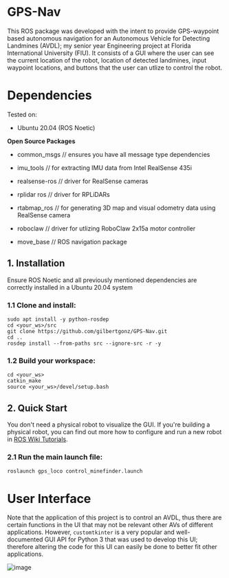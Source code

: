 # GPS-Nav
This ROS package was developed with the intent to provide GPS-waypoint based autonomous navigation for an Autonomous Vehicle for Detecting Landmines (AVDL); my senior year Engineering project at Florida International University (FIU). It consists of a GUI where the user can see the current location of the robot, location of detected landmines, input waypoint locations, and buttons that the user can utlize to control the robot.

# Dependencies
Tested on:

- Ubuntu 20.04 (ROS Noetic)

**Open Source Packages**

- common_msgs // ensures you have all message type dependencies

- imu_tools // for extracting IMU data from Intel RealSense 435i

- realsense-ros // driver for RealSense cameras

- rplidar ros // driver for RPLiDARs

- rtabmap_ros // for generating 3D map and visual odometry data using RealSense camera

- roboclaw // driver for utlizing RoboClaw 2x15a motor controller

- move_base // ROS navigation package

## 1. Installation
Ensure ROS Noetic and all previously mentioned dependencies are correctly installed in a Ubuntu 20.04 system
### 1.1 Clone and install:

    sudo apt install -y python-rosdep
    cd <your_ws>/src
    git clone https://github.com/gilbertgonz/GPS-Nav.git
    cd ..
    rosdep install --from-paths src --ignore-src -r -y

### 1.2 Build your workspace:

    cd <your_ws>
    catkin_make
    source <your_ws>/devel/setup.bash
## 2. Quick Start

You don't need a physical robot to visualize the GUI. If you're building a physical robot, you can find out more how to configure and run a new robot in [ROS Wiki Tutorials](http://wiki.ros.org/ROS/Tutorials).

### 2.1 Run the main launch file:

    roslaunch gps_loco control_minefinder.launch
    
# User Interface
Note that the application of this project is to control an AVDL, thus there are certain functions in the UI that may not be relevant other AVs of different applications. However, `customtkinter` is a very popular and well-documented GUI API for Python 3 that was used to develop this UI; therefore altering the code for this UI can easily be done to better fit other applications.

![image](https://user-images.githubusercontent.com/110450734/226206246-c204ac5e-e70d-4b0d-b520-d5b59ac275b2.png)
